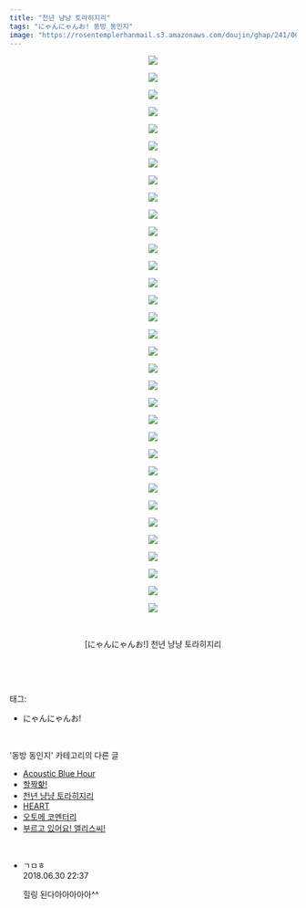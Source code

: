 ```yaml
---
title: "천년 냥냥 토라히지리"
tags: "にゃんにゃんお! 동방_동인지"
image: "https://rosentemplerhanmail.s3.amazonaws.com/doujin/ghap/241/001.jpg"
---
```

<div class="article">
<p style="text-align: center; clear: none; float: none;"><img src="{{ site.imgserver11 }}/ghap/241/001.jpg"/></p>
<p style="text-align: center; clear: none; float: none;"><img src="{{ site.imgserver11 }}/ghap/241/002.jpg"/></p>
<p style="text-align: center; clear: none; float: none;"><img src="{{ site.imgserver11 }}/ghap/241/003.jpg"/></p>
<p style="text-align: center; clear: none; float: none;"><img src="{{ site.imgserver11 }}/ghap/241/004.jpg"/></p>
<p style="text-align: center; clear: none; float: none;"><img src="{{ site.imgserver11 }}/ghap/241/005.jpg"/></p>
<p style="text-align: center; clear: none; float: none;"><img src="{{ site.imgserver11 }}/ghap/241/006.jpg"/></p>
<p style="text-align: center; clear: none; float: none;"><img src="{{ site.imgserver11 }}/ghap/241/007.jpg"/></p>
<p style="text-align: center; clear: none; float: none;"><img src="{{ site.imgserver11 }}/ghap/241/008.jpg"/></p>
<p style="text-align: center; clear: none; float: none;"><img src="{{ site.imgserver11 }}/ghap/241/009.jpg"/></p>
<p style="text-align: center; clear: none; float: none;"><img src="{{ site.imgserver11 }}/ghap/241/010.jpg"/></p>
<p style="text-align: center; clear: none; float: none;"><img src="{{ site.imgserver11 }}/ghap/241/011.jpg"/></p>
<p style="text-align: center; clear: none; float: none;"><img src="{{ site.imgserver11 }}/ghap/241/012.jpg"/></p>
<p style="text-align: center; clear: none; float: none;"><img src="{{ site.imgserver11 }}/ghap/241/013.jpg"/></p>
<p style="text-align: center; clear: none; float: none;"><img src="{{ site.imgserver11 }}/ghap/241/014.jpg"/></p>
<p style="text-align: center; clear: none; float: none;"><img src="{{ site.imgserver11 }}/ghap/241/015.jpg"/></p>
<p style="text-align: center; clear: none; float: none;"><img src="{{ site.imgserver11 }}/ghap/241/016.jpg"/></p>
<p style="text-align: center; clear: none; float: none;"><img src="{{ site.imgserver11 }}/ghap/241/017.jpg"/></p>
<p style="text-align: center; clear: none; float: none;"><img src="{{ site.imgserver11 }}/ghap/241/018.jpg"/></p>
<p style="text-align: center; clear: none; float: none;"><img src="{{ site.imgserver11 }}/ghap/241/019.jpg"/></p>
<p style="text-align: center; clear: none; float: none;"><img src="{{ site.imgserver11 }}/ghap/241/020.jpg"/></p>
<p style="text-align: center; clear: none; float: none;"><img src="{{ site.imgserver11 }}/ghap/241/021.jpg"/></p>
<p style="text-align: center; clear: none; float: none;"><img src="{{ site.imgserver11 }}/ghap/241/022.jpg"/></p>
<p style="text-align: center; clear: none; float: none;"><img src="{{ site.imgserver11 }}/ghap/241/023.jpg"/></p>
<p style="text-align: center; clear: none; float: none;"><img src="{{ site.imgserver11 }}/ghap/241/024.jpg"/></p>
<p style="text-align: center; clear: none; float: none;"><img src="{{ site.imgserver11 }}/ghap/241/025.jpg"/></p>
<p style="text-align: center; clear: none; float: none;"><img src="{{ site.imgserver11 }}/ghap/241/026.jpg"/></p>
<p style="text-align: center; clear: none; float: none;"><img src="{{ site.imgserver11 }}/ghap/241/027.jpg"/></p>
<p style="text-align: center; clear: none; float: none;"><img src="{{ site.imgserver11 }}/ghap/241/028.jpg"/></p>
<p style="text-align: center; clear: none; float: none;"><img src="{{ site.imgserver11 }}/ghap/241/029.jpg"/></p>
<p style="text-align: center; clear: none; float: none;"><img src="{{ site.imgserver11 }}/ghap/241/030.jpg"/></p>
<p style="text-align: center; clear: none; float: none;"><img src="{{ site.imgserver11 }}/ghap/241/031.jpg"/></p>
<p style="text-align: center; clear: none; float: none;"><img src="{{ site.imgserver11 }}/ghap/241/032.jpg"/></p>
<p style="text-align: center; clear: none; float: none;"><img src="{{ site.imgserver11 }}/ghap/241/033.jpg"/></p>
<p style="text-align: center; clear: none; float: none;"><br/></p>
<p style="text-align: center; clear: none; float: none;">[にゃんにゃんお!] 천년 냥냥 토라히지리</p>
<p><br/></p>
</div><br/>
<div class="tagTrail">
<p>태그: </p>
<ul>
<li>にゃんにゃんお!</li>
</ul>
</div><br/>
<div class="another">
<p>'동방 동인지' 카테고리의 다른 글</p>
<ul>
<li><a href="/ghap_243">Acoustic Blue Hour</a></li>
<li><a href="/ghap_242">할짝핥!</a></li>
<li><a href="/ghap_241">천년 냥냥 토라히지리</a></li>
<li><a href="/ghap_240">HEART</a></li>
<li><a href="/ghap_239">오토메 코멘터리</a></li>
<li><a href="/ghap_238">부르고 있어요! 앨리스씨!</a></li>
</ul>
</div><br/>
<div class="cb_module cb_fluid">
<div class="cb_wrt cb_profile">
<div class="comment">
<ul>
<li class="cb_thumb_off" id="comment15279071">
<div class="cb_comment_area">
<div class="cb_info_area">
<div class="cb_section">
<span class="cb_nick_name">ㄱㅁㅎ</span>
</div>
<div class="cb_section">
<span class="cb_date">2018.06.30 22:37 </span>
</div>
</div>
<div class="cb_dsc_comment">
<p class="cb_dsc">
											힐링 된다아아아아아^^
										</p>
</div>
</div></li>
</ul>
</div>
</div><!-- commentList close -->
</div><br/>
